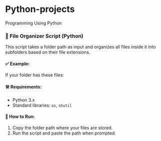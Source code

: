 # Python-projects
Programming Using Python

### 📁 File Organizer Script (Python)

This script takes a folder path as input and organizes all files inside it into subfolders based on their file extensions.

#### ✅ Example:

If your folder has these files:


#### 🛠 Requirements:
- Python 3.x
- Standard libraries: `os`, `shutil`

#### 📌 How to Run:
1. Copy the folder path where your files are stored.
2. Run the script and paste the path when prompted.
